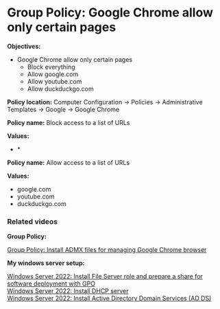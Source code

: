 # Group Policy: Google Chrome allow only certain pages

<b>Objectives:</b>

* Google Chrome allow only certain pages
    * Block everything
    * Allow google.com
    * Allow youtube.com
    * Allow duckduckgo.com

<b>Policy location:</b> Computer Configuration -> Policies -> Administrative Templates -> Google -> Google Chrome

<b>Policy name:</b> Block access to a list of URLs

<b>Values:</b>

* \*

<b>Policy name:</b> Allow access to a list of URLs

<b>Values:</b> 

* google.com
* youtube.com
* duckduckgo.com

### Related videos

<b>Group Policy:</b> <br />

[Group Policy: Install ADMX files for managing Google Chrome browser](https://youtu.be/CvTRn6JwPmM)

<b>My windows server setup:</b> <br />

[Windows Server 2022: Install File Server role and prepare a share for software deployment with GPO](https://youtu.be/jEWSdC2qwyA) <br />
[Windows Server 2022: Install DHCP server](https://youtu.be/8n0MD9stQis) <br />
[Windows Server 2022: Install Active Directory Domain Services (AD DS)](https://youtu.be/1cYewbW3Tl0) <br />